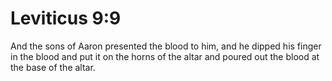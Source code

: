 # Leviticus 9:9

And the sons of Aaron presented the blood to him, and he dipped his finger in the blood and put it on the horns of the altar and poured out the blood at the base of the altar.
